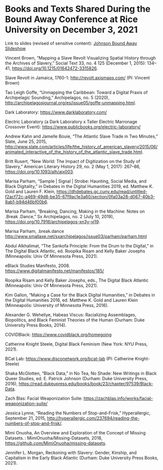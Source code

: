 # Books and Texts Shared During the Bound Away Conference at Rice University on December 3, 2021

Link to slides (revised of sensitive content): [Johnson Bound Away Slideshow](https://www.canva.com/design/DAExILcoqwM/6oGcCY1YLSDoyVouflTstQ/view?website#2:black-beyond-data-the-long-middle-passage-to-louisiana)

Vincent Brown, “Mapping a Slave Revolt Visualizing Spatial History through the Archives of Slavery,” Social Text 33, no. 4 125 (December 1, 2015): 134–41, https://doi.org/10.1215/01642472-3315826.

Slave Revolt in Jamaica, 1760-1: http://revolt.axismaps.com/ (PI: Vincent Brown)

Tao Leigh Goffe, “Unmapping the Caribbean: Toward a Digital Praxis of Archipelagic Sounding,” Archipelagos, no. 5 (2020), http://archipelagosjournal.org/es/issue05/goffe-unmapping.html.

Dark Laboratory: https://www.darklaboratory.com/

Electric Laboratory (a Dark Laboratory x Taller Electric Marronage Crossover Event): https://www.publicbooks.org/electric-laboratory/

Andrew Kahn and Jamelle Bouie, “The Atlantic Slave Trade in Two Minutes,” Slate, June 25, 2015, http://www.slate.com/articles/life/the_history_of_american_slavery/2015/06/animated_interactive_of_the_history_of_the_atlantic_slave_trade.html.

Britt Rusert, “New World: The Impact of Digitization on the Study of Slavery,” American Literary History 29, no. 2 (May 1, 2017): 267–86, https://doi.org/10.1093/alh/ajx003.

Marisa Parham, “Sample | Signal | Strobe: Haunting, Social Media, and Black Digitality,” in Debates in the Digital Humanities 2019, ed. Matthew K. Gold and Lauren F. Klein, https://dhdebates.gc.cuny.edu/read/untitled-f2acf72c-a469-49d8-be35-67f9ac1e3a60/section/0fa03a28-d067-40b3-8ab1-b94d46bf00b6.

Marisa Parham, “Breaking, Dancing, Making in the Machine: Notes on .Break .Dance,” Sx Archipelagos, no. 2 (July 10, 2019), https://doi.org/10.7916/archipelagos-xn3y-vj19.

Marisa Parham, .break.dance http://www.smallaxe.net/sxarchipelagos/issue03/parham/parham.html

Abdul Alkhalimat, “The Sankofa Principle: From the Drum to the Digital,” in The Digital Black Atlantic, ed. Roopika Risam and Kelly Baker Josephs (Minneapolis: Univ Of Minnesota Press, 2021).

eBlack Studies Manifesto, 2008. https://www.digitalmanifesto.net/manifestos/185/

Roopika Risam and Kelly Baker Josephs, eds., The Digital Black Atlantic (Minneapolis: Univ Of Minnesota Press, 2021).

Kim Gallon, “Making a Case for the Black Digital Humanities,” in Debates in the Digital Humanities 2016, ed. Matthew K. Gold and Lauren Klein (Minneapolis: University of Minnesota Press, 2016).

Alexander G. Weheliye, Habeas Viscus: Racializing Assemblages, Biopolitics, and Black Feminist Theories of the Human (Durham: Duke University Press Books, 2014).

COVIDBlack: https://www.covidblack.org/homegoing

Catherine Knight Steele, Digital Black Feminism (New York: NYU Press, 2021).

BCat Lab: https://www.disconetwork.org/bcat-lab (PI: Catherine Knight-Steele)

Shaka McGlotten, “Black Data,” in No Tea, No Shade: New Writings in Black Queer Studies, ed. E. Patrick Johnson (Durham: Duke University Press, 2016), https://read.dukeupress.edu/books/book/23/chapter/97539/Black-Data.

Zach Blas: Facial Weaponization Suite: https://zachblas.info/works/facial-weaponization-suite/

Jessica Lynne, “Reading the Numbers of Stop-and-Frisk,” Hyperallergic, September 21, 2015, http://hyperallergic.com/237694/reading-the-numbers-of-stop-and-frisk/.

Mimi Onuoha, An Overview and Exploration of the Concept of Missing Datasets. : MimiOnuoha/Missing-Datasets, 2018, https://github.com/MimiOnuoha/missing-datasets.

Jennifer L. Morgan, Reckoning with Slavery: Gender, Kinship, and Capitalism in the Early Black Atlantic (Durham: Duke University Press Books, 2021).






